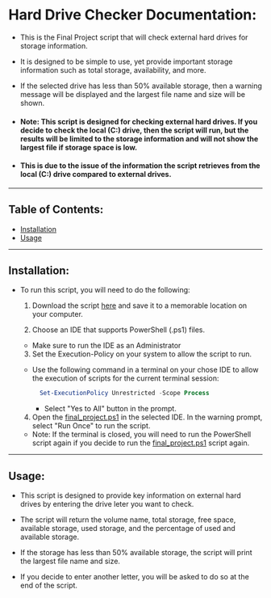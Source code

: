# Hard Drive Checker Documentation:

- This is the Final Project script that will check external hard drives for storage information. 

- It is designed to be simple to use, yet provide important storage information such as total storage, availability, and more. 

- If the selected drive has less than 50% available storage, then a warning message will be displayed and the largest file name and size will be shown. 

- #### Note: This script is designed for checking external hard drives. If you decide to check the local (C:) drive, then the script will run, but the results will be limited to the storage information and will not show the largest file if storage space is low. 

- #### This is due to the issue of the information the script retrieves from the local (C:) drive compared to external drives.

---

## Table of Contents:

- [Installation](#installation)
- [Usage](#usage)

---

## Installation:

- To run this script, you will need to do the following:

  1. Download the script [here](./final_project.ps1) and save it to a memorable location on your computer.

  2. Choose an IDE that supports PowerShell (.ps1) files.
    - Make sure to run the IDE as an Administrator 

  3. Set the Execution-Policy on your system to allow the script to run.

    - Use the following command in a terminal on your chose IDE to allow the execution of scripts for the current terminal session:

      ```powershell
        Set-ExecutionPolicy Unrestricted -Scope Process
        ```

      - Select "Yes to All" button in the prompt.

  4. Open the [final_project.ps1](./final_project.ps1) in the selected IDE. In the warning prompt, select "Run Once" to run the script.

  - Note: If the terminal is closed, you will need to run the PowerShell script again if you decide to run the [final_project.ps1](./final_project.ps1) script again.

---

## Usage:

- This script is designed to provide key information on external hard drives by entering the drive leter you want to check.

- The script will return the volume name, total storage, free space, available storage, used storage, and the percentage of used and available storage.

- If the storage has less than 50% available storage, the script will print the largest file name and size.

- If you decide to enter another letter, you will be asked to do so at the end of the script.


